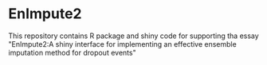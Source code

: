 # EnImpute2
This repository contains R package and shiny code for supporting tha essay "EnImpute2:A shiny interface for implementing an effective ensemble imputation method for dropout events"
